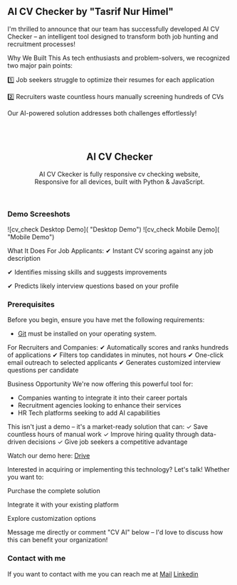 ## AI CV Checker by  "Tasrif Nur Himel"

I'm thrilled to announce that our team has successfully developed AI CV Checker – an intelligent tool designed to transform both job hunting and recruitment processes!

Why We Built This
As tech enthusiasts and problem-solvers, we recognized two major pain points:

1️⃣ Job seekers struggle to optimize their resumes for each application

2️⃣ Recruiters waste countless hours manually screening hundreds of CVs

Our AI-powered solution addresses both challenges effortlessly!

<div align="center">

  <br />
  <br />

  <img src="" />

  <h2 align="center">AI CV Checker</h2>

  AI CV Ckecker is fully responsive cv checking website, <br />Responsive for all devices, built with Python & JavaScript.

</div>

<br />

### Demo Screeshots

![cv_check Desktop Demo]( "Desktop Demo")
![cv_check Mobile Demo]( "Mobile Demo")

What It Does
For Job Applicants:
✔ Instant CV scoring against any job description

✔ Identifies missing skills and suggests improvements

✔ Predicts likely interview questions based on your profile

### Prerequisites

Before you begin, ensure you have met the following requirements:

* [Git](https://git-scm.com/downloads "Download Git") must be installed on your operating system.

For Recruiters and Companies:
✔ Automatically scores and ranks hundreds of applications
✔ Filters top candidates in minutes, not hours
✔ One-click email outreach to selected applicants
✔ Generates customized interview questions per candidate

Business Opportunity
We're now offering this powerful tool for:
* Companies wanting to integrate it into their career portals
* Recruitment agencies looking to enhance their services
* HR Tech platforms seeking to add AI capabilities

This isn't just a demo – it's a market-ready solution that can:
✓ Save countless hours of manual work
✓ Improve hiring quality through data-driven decisions
✓ Give job seekers a competitive advantage

Watch our demo here: [Drive](https://drive.google.com/file/d/1kNqZJOCZfThBXK-FyzlNtbjpNcSACU6J/view?usp=drive_link)

Interested in acquiring or implementing this technology? Let's talk! Whether you want to:

Purchase the complete solution

Integrate it with your existing platform

Explore customization options

Message me directly or comment "CV AI" below – I'd love to discuss how this can benefit your organization!

### Contact with me

If you want to contact with me you can reach me at [Mail](himel35-1078@diu.edu.bd) [Linkedin](https://www.linkedin.com/in/tasrifnurhimel/) 
